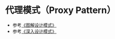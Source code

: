 # 代理模式（Proxy Pattern）

* 参考[《图解设计模式》](https://design-patterns.readthedocs.io/zh_CN/latest/structural_patterns/proxy.html)
* 参考[《深入设计模式》](https://refactoringguru.cn/design-patterns/proxy)
